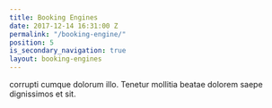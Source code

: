 ```yaml
---
title: Booking Engines
date: 2017-12-14 16:31:00 Z
permalink: "/booking-engine/"
position: 5
is_secondary_navigation: true
layout: booking-engines
---
```


corrupti cumque dolorum illo. Tenetur mollitia beatae dolorem saepe dignissimos et sit.

